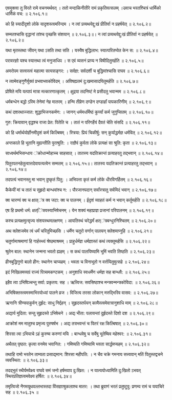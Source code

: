 एवमुक्त्वा तु विरते रामे वचनमर्थवत् ।
ततो मन्दाकिनीतीरे रामं प्रकृतिवत्सलम् ।उवाच भरतश्चित्रं धार्मिको धार्मिकं वच: ॥ २.१०६.१॥

को हि स्यादीदृशो लोके यादृशस्त्वमरिन्दम ।
न त्वां प्रव्यथयेद्दु:खं प्रीतिर्वा न प्रहर्षयेत् ॥ २.१०६.२॥

सम्मतश्चासि वृद्धानां तांश्च पृच्छसि संशयान् ॥ २.१०६.३॥।
न त्वां प्रव्यथयेद्दु:खं प्रीतिर्वा न प्रहर्षयेत् ॥ २.१०६.२॥

यथा मृतस्तथा जीवन् यथा ऽसति तथा सति ।
यस्यैष बुद्धिलाभ: स्यात्परितप्येत केन स: ॥ २.१०६.४॥

परावरज्ञो यश्च स्यात्तथा त्वं मनुजाधिप ।
स एवं व्यसनं प्राप्य न विषीदितुमर्हति ॥ २.१०६.५॥

अमरोपम सत्त्वस्त्वं महात्मा सत्यसङ्गर: ।
सर्वज्ञ: सर्वदर्शी च बुद्धिमांश्चासि राघव ॥ २.१०६.६॥

न त्वामेवङ्गुणैर्युक्तं प्रभवाभवकोविदम् ।
अविषह्यतमं दु:खमासादयितुमर्हति ॥ २.१०६.७॥

प्रोषिते मयि यत्पापं मात्रा मत्कारणात्कृतम् ।
क्षुद्रया तदनिष्टं मे प्रसीदतु भवान्मम ॥ २.१०६.८॥

धर्मबन्धेन बद्धो ऽस्मि तेनेमां नेह मातरम् ।
हन्मि तीव्रेण दण्डेन दण्डार्हां पापकारिणीम् ॥ २.१०६.९॥

कथं दशरथाज्जात: शुद्धाभिजनकर्मण: ।
जानन् धर्ममधर्मिष्ठं कुर्य्यां कर्म जुगुप्सितम् ॥ २.१०६.१०॥

गुरु: क्रियावान् वृद्धश्च राजा प्रेत: पितेति च ।
तातं न परिगर्हेयं दैवतं चेति संसदि ॥ २.१०६.११॥

को हि धर्मार्थयोर्हीनमीदृशं कर्म किल्बिषम् ।
स्त्रिया: प्रियं चिकीर्षु: सन् कुर्याद्धर्मज्ञ धर्मवित् ॥ २.१०६.१२॥

अन्तकाले हि भूतानि मुह्यन्तीति पुराश्रुति: ।
राज्ञैवं कुर्वता लोके प्रत्यक्षं सा श्रुति: कृता ॥ २.१०६.१३॥

साध्वर्थमभिसन्धाय ऺक्रोधान्मोहाच्च साहसात् ।
तातस्य यदतिक्रान्तं प्रत्याहरतु तद्भवान् ॥ २.१०६.१४॥

पितुरपतनहेतुत्वात्तदेवापत्यत्वेन सम्मतम् ॥ २.१०६.१५॥।
तातस्य यदतिक्रान्तं प्रत्याहरतु तद्भवान् ॥ २.१०६.१४॥

तदपत्यं भवानस्तु मा भवान् दुष्कृतं पितु: ।
अभिपत्ता कृतं कर्म लोके धीरविगर्हितम् ॥ २.१०६.१६॥

कैकेयीं मां च तातं च सुहृदो बान्धवांश्च न: ।
पौरजानपदान् सर्वांस्त्रातु सर्वमिदं भवान् ॥ २.१०६.१७॥

क्व चारण्यं क्व च क्षात्ऺत्र क्व जटा: क्व च पालनम् ।
ईदृशं व्याहतं कर्म न भवान् कर्तुमर्हति ॥ २.१०६.१८॥

एष हि प्रथमो धर्म: क्षत्ऺित्रयस्याभिषेचनम् ।
येन शक्यं महाप्राज्ञ प्रजानां परिपालनम् ॥ २.१०६.१९॥

कश्च प्रत्यक्षमुत्सृज्य संशयस्थमलक्षणम् ।
आयतिस्थं चरेद्धर्मं क्षत्ऺत्रबन्धुरनिश्चितम् ॥ २.१०६.२०॥

अथ क्लेशजमेव त्वं धर्मं चरितुमिच्छसि ।
धर्मेण चतुरो वर्णान् पालयन् क्लेशमाप्नुहि ॥ २.१०६.२१॥

चतुर्णामाश्रमाणां हि गार्हस्थ्यं श्रेष्ठमाश्रमम् ।
प्राहुर्धर्मज्ञ धर्मज्ञास्तं कथं त्यक्तुमर्हसि ॥ २.१०६.२२॥

श्रुतेन बाल: स्थानेन जन्मना भवतो ह्यहम् ।
स कथं पालयिष्यामि भूमिं भवति तिष्ठति ॥ २.१०६.२३॥

हीनबुद्धिगुणो बालो हीन: स्थानेन चाप्यहम् ।
भवता च विनाभूतो न वर्त्तयितुमुत्सहे ॥ २.१०६.२४॥

इदं निखिलमव्यग्रं राज्यं पित्र्यमकण्टकम् ।
अनुशाधि स्वधर्मेण धर्मज्ञ सह बान्धवै: ॥ २.१०६.२५॥

इहैव त्वा ऽभिषिञ्चन्तु सर्वा: प्रकृतय: सह ।
ऋत्विज: सवसिष्ठाश्च मन्त्रवन्मन्त्रकोविदा: ॥ २.१०६.२६॥

अभिषिक्तस्त्वमस्माभिरयोध्यां पालने व्रज ।
विजित्य तरसा लोकान् मरुद्भिरिव वासव: ॥ २.१०६.२७॥

ऋणानि त्रीण्यपाकुर्वन् दुर्हृद: साधु निर्द्दहन् ।
सुहृदस्तर्पयन् कामैस्त्वमेवात्रानुशाधि माम् ॥ २.१०६.२८॥

अद्यार्य मुदिता: सन्तु सुहृदस्ते ऽभिषेचने ।
अद्य भीता: पलायन्तां दुर्हृदस्ते दिशो दश ॥ २.१०६.२९॥

आक्रोशं मम मातुश्च प्रमृज्य पुरुषर्षभ ।
अद्य तत्रभवन्तं च पितरं रक्ष किल्बिषात् ॥ २.१०६.३०॥

शिरसा त्वा ऽभियाचे ऽहं कुरुष्व करुणां मयि ।
बान्धवेषु च सर्वेषु भूतेष्विव महेश्वर: ॥ २.१०६.३१॥

अथैतत् पृष्ठत: कृत्वा वनमेव भवानित: ।
गमिष्यति गमिष्यामि भवता सार्द्धमप्यहम् ॥ २.१०६.३२॥

तथाहि रामो भरतेन ताम्यता प्रसाद्यमान: शिरसा महीपति: ।
न चैव चक्रे गमनाय सत्त्ववान् मतिं पितुस्तद्वचने व्यवस्थित: ॥ २.१०६.३३॥

तदद्भुतं स्थैर्यमवेक्ष्य राघवे समं जनो हर्षमवाप दु:खित: ।
न यात्ययोध्यामिति दु:खितो ऽभवत् स्थिरप्रतिज्ञत्वमवेक्ष्य हर्षित: ॥ २.१०६.३४॥

तमृत्विजो नैगमयूथवल्लभास्तदा विंसज्ञाश्रुकलाश्च मातर: ।
तथा ब्रुवाणं भरतं प्रतुष्टुवु: प्रणम्य रामं च ययाचिरे सह ॥ २.१०६.३५ ॥

